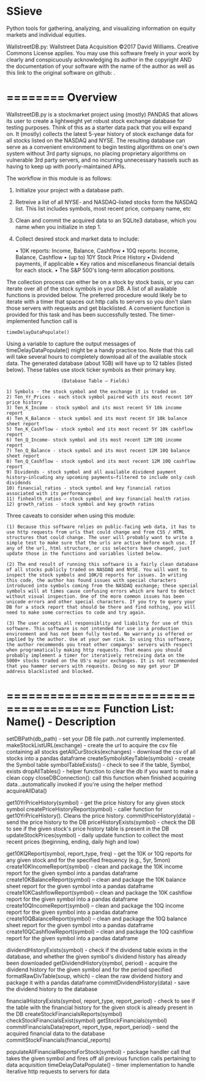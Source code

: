 # SSieve
Python tools for gathering, analyzing, and visualizing information on equity markets and individual equities.

WallstreetDB.py: Wallstreet Data Acquisition
©2017 David Williams. Creative Commons License applies. 
You may use this software freely in your work by clearly and conspicuously acknowledging its author in the copyright AND 
the documentation of your software with the name of the author as well as this link to the original software on github: .


========
Overview
========

WallstreetDB.py is a stockmarket project using (mostly) PANDAS that allows its user to create a lightweight yet robust stock exchange database for testing purposes. Think of this as a starter data pack that you will expand on. It (mostly) collects the latest 5-year history of stock exchange data for all stocks listed on the NASDAQ and NYSE. The resulting database can serve as a convenient environment to begin testing algorithms on one's own system without 3rd party signups, no placing proprietary algorithms on vulnerable 3rd party servers, and no incurring unnecessary hassels such as having to keep up with poorly-maintained APIs.

The workflow in this module is as follows:

1) Initialize your project with a database path.
2) Retreive a list of all NYSE- and NASDAQ-listed stocks form the NASDAQ list. This list includes symbols, most recent price, company name, etc
3) Clean and commit the acquired data to an SQLite3 database, which you name when you initialize in step 1.
4) Collect desired stock and market data to include:
    
    • 10K reports: Income, Balance, Cashflow
    • 10Q reports: Income, Balance, Cashflow
    • (up to) 10Y Stock Price History
    • Dividend payments, if applicable
    • Key ratios and miscellaneous financial details for each stock.
    • The S&P 500's long-term allocation positions. 

The collection process can either be on a stock by stock basis, or you can iterate over all of the stock symbols in your DB. A list of all available functions is provided below. The preferred procedure would likely be to iterate with a timer that spaces out http calls to servers so you don't slam those servers with requests and get blacklisted. A convenient function is provided for this task and has been successfully tested. The timer-implemented function call is

	timeDelayDataPopulate()

Using a variable to capture the output messages of timeDelayDataPopulate() might be a handy practice too. Note that this call will take several hours to completely download all of the available stock data. The generated database (about 1GB) will have up to 12 tables (listed below). These tables use stock ticker symbols as their primary key.
    
                        (Database Table – Fields)

    1) Symbols - the stock symbol and the exchange it is traded on
    2) Ten_Yr_Prices - each stock symbol paired with its most recent 10Y price history
    3) Ten_K_Income - stock symbol and its most recent 5Y 10k income report
    4) Ten_K_Balance - stock symbol and its most recent 5Y 10k balance sheet report
    5) Ten_K_Cashflow - stock symbol and its most recent 5Y 10k cashflow report
    6) Ten_Q_Income- stock symbol and its most recent 12M 10Q income report
	7) Ten_Q_Balance - stock symbol and its most recent 12M 10Q balance sheet report
	8) Ten_Q_Cashflow - stock symbol and its most recent 12M 10Q cashflow report
    9) Dividends - stock symbol and all available dividend payment history–inlcuding any upcoming payments–filtered to include only cash dividends
    10) financial_ratios - stock symbol and key financial ratios associated with its performance
    11) finhealth_ratios – stock symbol and key financial health ratios 
    12) growth_ratios - stock symbol and key growth ratios

Three caveats to consider when using this module:
    
    (1) Because this software relies on public-facing web data, it has to use http requests from urls that could change and from CSS / HTML structures that could change. The user will probably want to write a simple test to make sure that the urls are active before each use. If any of the url, html structure, or css selectors have changed, just update those in the functions and variables listed below.

    (2) The end result of running this software is a fairly clean database of all stocks publicly traded on NASDAQ and NYSE. You will want to inspect the stock symbols and 10K/Q reports for issues. In writing this code, the author has found issues with special characters introduced into symbols coming from the NASDAQ exchange; these special symbols will at times cause confusing errors which are hard to detect without visual inspection. One of the more common issues has been unicode errors and other special characters. If you try to query your DB for a stock report that should be there and find nothing, you will need to make some correctios to code and try again. 

    (3) The user accepts all responsiblity and liability for use of this software. This software is not intended for use in a production environment and has not been fully tested. No warranty is offered or implied by the author. Use at your own risk. In using this software, the author recommends you treat other companys' servers with respect when programatically making http requests. That means you should probably implement a timer for iteratively retreiving data on the 5000+ stocks traded on the US's major exchanges. It is not recommended that you hammer servers with requests. Doing so may get your IP address blacklisted and blocked.


=======================================
Function List:  Name() - Description
=======================================

setDBPath(db_path) - set your DB file path..not currently implemented.
makeStockListURL(exchange) - create the url to acquire the csv file containing all stocks
getAllCurStocks(exchanges) - download the csv of all stocks into a pandas dataframe
createSymbolsKeyTable(symbols) - create the Symbol table 
symbolTableExists() - check to see if the table, Symbol, exists
dropAllTables() - helper function to clear the db if you want to make a clean copy
closeDBConnection(): call this function when finished acquiring data...automatically invoked if you're using the helper method acquireAllData()

get10YrPriceHistory(symbol) - get the price history for any given stock symbol
createPriceHistoryReport(symbol) - caller function for get10YrPriceHistory(). Cleans the price history.
commitPriceHistory(data) - send the price history to the DB
priceHistoryExists(symbol) - check the DB to see if the given stock's price history table is present in the DB
updateStockPrices(symbol) - daily update function to collect the most recent prices (beginning, ending, daily high and low)

get10KQReport(symbol, report_type, freq) - get the 10K or 10Q reports for any given stock and for the specified frequency (e.g., 5yr, 5mon)
create10KIncomeReport(symbol) - clean and package the 10K income report for the given symbol into a pandas dataframe
create10KBalanceReport(symbol) – clean and package the 10K balance sheet report for the given symbol into a pandas dataframe
create10KCashflowReport(symbol) – clean and package the 10K cashflow report for the given symbol into a pandas dataframe
create10QIncomeReport(symbol) – clean and package the 10Q income report for the given symbol into a pandas dataframe
create10QBalanceReport(symbol) – clean and package the 10Q balance sheet report for the given symbol into a pandas dataframe
create10QCashflowReport(symbol) – clean and package the 10Q cashflow report for the given symbol into a pandas dataframe

dividendHistoryExists(symbol) - check if the dividend table exists in the database, and whether the given symbol's dividend history has already been downloaded 
getDividendHistory(symbol, period) - acquire the dividend history for the given symbol and for the period specified
formatRawDivTable(soup, which) - clean the raw dividend history and package it with a pandas dataframe
commitDividendHistory(data) - save the dividend history to the database

financialHistoryExists(symbol, report_type, report_period) - check to see if the table with the financial history for the given stock is already present in the DB
createStockFinancialsReports(symbol)
checkStockFinancialsExist(symbol)
getStockFinancials(symbol)
commitFinancialsData(report, report_type, report_period) - send the acquired financial data to the database
commitStockFinancials(financial_reports)

populateAllFinancialReportsForStock(symbol) - package handler call that takes the given symbol and fires off all previous function calls pertaining to data acquisition
timeDelayDataPopulate() - timer implementation to handle iterative http requests to servers for data
